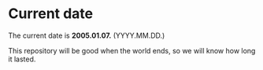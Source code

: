 # Current date

The current date is **2005.01.07.** (YYYY.MM.DD.)

This repository will be good when the world ends, so we will know how long it lasted.